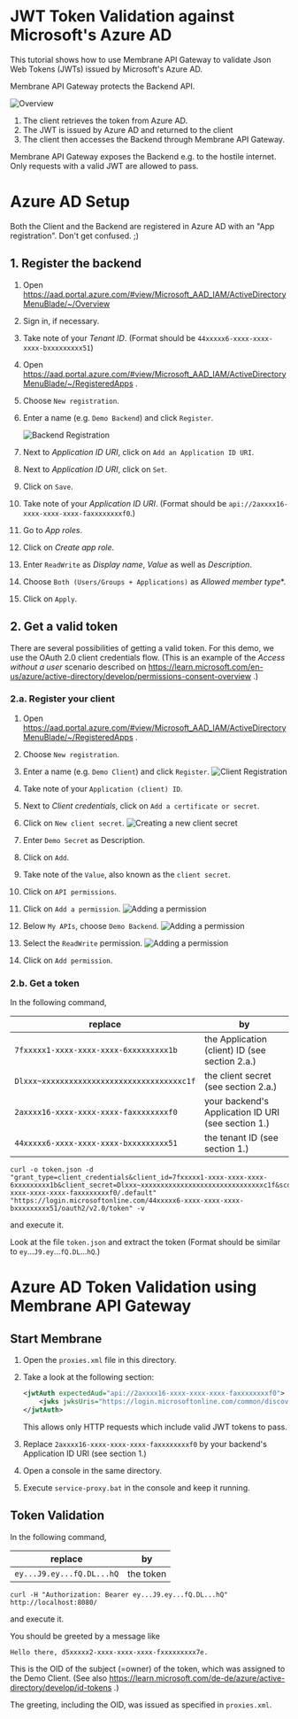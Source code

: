 # JWT Token Validation against Microsoft's Azure AD

This tutorial shows how to use Membrane API Gateway to validate Json Web Tokens (JWTs) issued by Microsoft's Azure AD.

Membrane API Gateway protects the Backend API.

![Overview](00-overview.png)

1. The client retrieves the token from Azure AD.
2. The JWT is issued by Azure AD and returned to the client
3. The client then accesses the Backend through Membrane API Gateway.

Membrane API Gateway exposes the Backend e.g. to the hostile internet. Only requests with a valid JWT are allowed to pass.


# Azure AD Setup

Both the Client and the Backend are registered in Azure AD with an "App registration". Don't get confused. ;)

## 1. Register the backend

1. Open https://aad.portal.azure.com/#view/Microsoft_AAD_IAM/ActiveDirectoryMenuBlade/~/Overview 
2. Sign in, if necessary.
3. Take note of your *Tenant ID*. (Format should be ``44xxxxx6-xxxx-xxxx-xxxx-bxxxxxxxxx51``)

4. Open https://aad.portal.azure.com/#view/Microsoft_AAD_IAM/ActiveDirectoryMenuBlade/~/RegisteredApps .
5. Choose ``New registration``.
6. Enter a name (e.g. ``Demo Backend``) and click ``Register``.

   ![Backend Registration](01-backend-registration.png)

7. Next to *Application ID URI*, click on ``Add an Application ID URI``.
8. Next to *Application ID URI*, click on ``Set``.
9. Click on ``Save``.
10. Take note of your *Application ID URI*. (Format should be ``api://2axxxx16-xxxx-xxxx-xxxx-faxxxxxxxxf0``.)
11. Go to *App roles*.
12. Click on *Create app role*.
13. Enter ``ReadWrite`` as *Display name*, *Value* as well as *Description*. 
14. Choose ``Both (Users/Groups + Applications)`` as *Allowed member type**.
15. Click on ``Apply``.

## 2. Get a valid token

There are several possibilities of getting a valid token. For this demo, we use the OAuth 2.0 client credentials flow. (This is an example of the *Access without a user* scenario described on https://learn.microsoft.com/en-us/azure/active-directory/develop/permissions-consent-overview .)

### 2.a. Register your client

1. Open https://aad.portal.azure.com/#view/Microsoft_AAD_IAM/ActiveDirectoryMenuBlade/~/RegisteredApps .
2. Choose ``New registration``.
3. Enter a name (e.g. ``Demo Client``) and click ``Register``.
   ![Client Registration](03-client-registration.png)

4. Take note of your ``Application (client) ID``.
5. Next to *Client credentials*, click on ``Add a certificate or secret``.
6. Click on ``New client secret``.
   ![Creating a new client secret](04-client-secret-creation.png)
7. Enter ``Demo Secret`` as Description.
8. Click on ``Add``.
9. Take note of the ``Value``, also known as the ``client secret``.
10. Click on ``API permissions``.
11. Click on ``Add a permission``.
    ![Adding a permission](05-client-permission-granting.png)
13. Below ``My APIs``, choose ``Demo Backend``.
    ![Adding a permission](06-client-permission-granting2.png)
14. Select the ``ReadWrite`` permission.
    ![Adding a permission](07-client-permission-granting3.png)
15. Click on ``Add permission``.

### 2.b. Get a token

In the following command,

| replace                                      | by                                                 |
|----------------------------------------------|----------------------------------------------------|
| ``7fxxxxx1-xxxx-xxxx-xxxx-6xxxxxxxxx1b``     | the Application (client) ID (see section 2.a.)     |
| ``Dlxxx~xxxxxxxxxxxxxxxxxxxxxxxxxxxxxxxc1f`` | the client secret (see section 2.a.)               |
| ``2axxxx16-xxxx-xxxx-xxxx-faxxxxxxxxf0``     | your backend's Application ID URI (see section 1.) |
| ``44xxxxx6-xxxx-xxxx-xxxx-bxxxxxxxxx51``     | the tenant ID (see section 1.)                     |


```
curl -o token.json -d "grant_type=client_credentials&client_id=7fxxxxx1-xxxx-xxxx-xxxx-6xxxxxxxxx1b&client_secret=Dlxxx~xxxxxxxxxxxxxxxxxxxxxxxxxxxxxxxc1f&scope=api://2axxxx16-xxxx-xxxx-xxxx-faxxxxxxxxf0/.default" "https://login.microsoftonline.com/44xxxxx6-xxxx-xxxx-xxxx-bxxxxxxxxx51/oauth2/v2.0/token" -v
```

and execute it.

Look at the file ``token.json`` and extract the token (Format should be similar to ``ey``...``J9.ey``...``fQ.DL``...``hQ``.)

# Azure AD Token Validation using Membrane API Gateway

## Start Membrane

1. Open the ``proxies.xml`` file in this directory.
2. Take a look at the following section:

   ```xml
   <jwtAuth expectedAud="api://2axxxx16-xxxx-xxxx-xxxx-faxxxxxxxxf0">
       <jwks jwksUris="https://login.microsoftonline.com/common/discovery/keys" />
   </jwtAuth>
   ```

   This allows only HTTP requests which include valid JWT tokens to pass.

3. Replace ``2axxxx16-xxxx-xxxx-xxxx-faxxxxxxxxf0`` by your backend's Application ID URI (see section 1.)
4. Open a console in the same directory.
5. Execute ``service-proxy.bat`` in the console and keep it running.

## Token Validation

In the following command,

| replace                     | by        |
|-----------------------------|-----------|
| ``ey...J9.ey...fQ.DL...hQ`` | the token |

```
curl -H "Authorization: Bearer ey...J9.ey...fQ.DL...hQ" http://localhost:8080/
```

and execute it.

You should be greeted by a message like

```
Hello there, d5xxxxx2-xxxx-xxxx-xxxx-fxxxxxxxxx7e.
```

This is the OID of the subject (=owner) of the token, which was assigned to the Demo Client. (See also https://learn.microsoft.com/de-de/azure/active-directory/develop/id-tokens .)

The greeting, including the OID, was issued as specified in ``proxies.xml``.